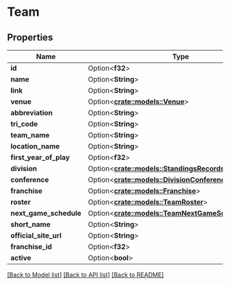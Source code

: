 # Team

## Properties

Name | Type | Description | Notes
------------ | ------------- | ------------- | -------------
**id** | Option<**f32**> |  | [optional]
**name** | Option<**String**> |  | [optional]
**link** | Option<**String**> |  | [optional]
**venue** | Option<[**crate::models::Venue**](Venue.md)> |  | [optional]
**abbreviation** | Option<**String**> |  | [optional]
**tri_code** | Option<**String**> |  | [optional]
**team_name** | Option<**String**> |  | [optional]
**location_name** | Option<**String**> |  | [optional]
**first_year_of_play** | Option<**f32**> |  | [optional]
**division** | Option<[**crate::models::StandingsRecordsInnerDivision**](Standings_records_inner_division.md)> |  | [optional]
**conference** | Option<[**crate::models::DivisionConference**](Division_conference.md)> |  | [optional]
**franchise** | Option<[**crate::models::Franchise**](Franchise.md)> |  | [optional]
**roster** | Option<[**crate::models::TeamRoster**](Team_roster.md)> |  | [optional]
**next_game_schedule** | Option<[**crate::models::TeamNextGameSchedule**](Team_nextGameSchedule.md)> |  | [optional]
**short_name** | Option<**String**> |  | [optional]
**official_site_url** | Option<**String**> |  | [optional]
**franchise_id** | Option<**f32**> |  | [optional]
**active** | Option<**bool**> |  | [optional]

[[Back to Model list]](../README.md#documentation-for-models) [[Back to API list]](../README.md#documentation-for-api-endpoints) [[Back to README]](../README.md)


